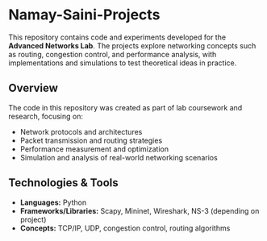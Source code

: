 # Namay-Saini-Projects
This repository contains code and experiments developed for the **Advanced Networks Lab**. The projects explore networking concepts such as routing, congestion control, and performance analysis, with implementations and simulations to test theoretical ideas in practice.  

## Overview
The code in this repository was created as part of lab coursework and research, focusing on:
- Network protocols and architectures  
- Packet transmission and routing strategies  
- Performance measurement and optimization  
- Simulation and analysis of real-world networking scenarios  

## Technologies & Tools
- **Languages:** Python 
- **Frameworks/Libraries:** Scapy, Mininet, Wireshark, NS-3 (depending on project)  
- **Concepts:** TCP/IP, UDP, congestion control, routing algorithms  
